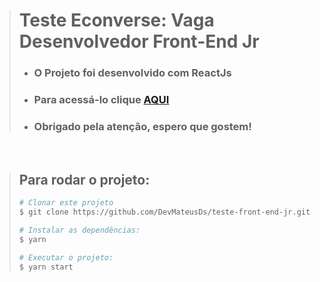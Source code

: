 > # Teste Econverse: Vaga Desenvolvedor Front-End Jr
> - ### O Projeto foi desenvolvido com ReactJs
> - ### Para acessá-lo clique [AQUI](https://teste-econverse-eight.vercel.app/)
> - ### Obrigado pela atenção, espero que gostem!

<br>


> ## Para rodar o projeto:
>```bash
># Clonar este projeto
>$ git clone https://github.com/DevMateusDs/teste-front-end-jr.git
>
># Instalar as dependências:
>$ yarn
>
># Executar o projeto:
>$ yarn start
>
>```
